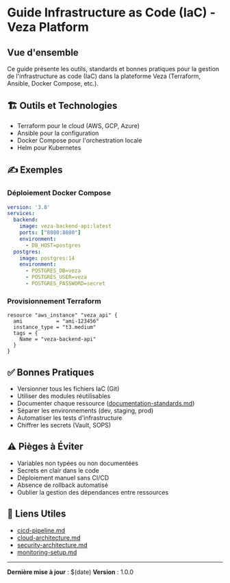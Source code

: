 # Guide Infrastructure as Code (IaC) - Veza Platform

## Vue d'ensemble

Ce guide présente les outils, standards et bonnes pratiques pour la gestion de l'infrastructure as code (IaC) dans la plateforme Veza (Terraform, Ansible, Docker Compose, etc.).

## 🏗️ Outils et Technologies
- Terraform pour le cloud (AWS, GCP, Azure)
- Ansible pour la configuration
- Docker Compose pour l'orchestration locale
- Helm pour Kubernetes

## ✍️ Exemples

### Déploiement Docker Compose
```yaml
version: '3.8'
services:
  backend:
    image: veza-backend-api:latest
    ports: ["8080:8080"]
    environment:
      - DB_HOST=postgres
  postgres:
    image: postgres:14
    environment:
      - POSTGRES_DB=veza
      - POSTGRES_USER=veza
      - POSTGRES_PASSWORD=secret
```

### Provisionnement Terraform
```hcl
resource "aws_instance" "veza_api" {
  ami           = "ami-123456"
  instance_type = "t3.medium"
  tags = {
    Name = "veza-backend-api"
  }
}
```

## ✅ Bonnes Pratiques
- Versionner tous les fichiers IaC (Git)
- Utiliser des modules réutilisables
- Documenter chaque ressource ([documentation-standards.md](./documentation-standards.md))
- Séparer les environnements (dev, staging, prod)
- Automatiser les tests d'infrastructure
- Chiffrer les secrets (Vault, SOPS)

## ⚠️ Pièges à Éviter
- Variables non typées ou non documentées
- Secrets en clair dans le code
- Déploiement manuel sans CI/CD
- Absence de rollback automatisé
- Oublier la gestion des dépendances entre ressources

## 🔗 Liens Utiles
- [cicd-pipeline.md](./cicd-pipeline.md)
- [cloud-architecture.md](./cloud-architecture.md)
- [security-architecture.md](./security-architecture.md)
- [monitoring-setup.md](./monitoring-setup.md)

---

**Dernière mise à jour** : $(date)
**Version** : 1.0.0 